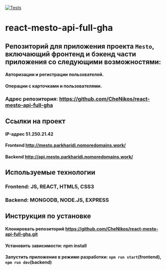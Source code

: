 [![Tests](https://github.com/yandex-praktikum/react-mesto-api-full-gha/actions/workflows/tests.yml/badge.svg)](https://github.com/yandex-praktikum/react-mesto-api-full-gha/actions/workflows/tests.yml)
# react-mesto-api-full-gha
## Репозиторий для приложения проекта `Mesto`, включающий фронтенд и бэкенд части приложения со следующими возможностями: 
#### Авторизации и регистрации пользователей. 
#### Операции с карточками и пользователями.  
  
### Адрес репозитория: https://github.com/CheNikos/react-mesto-api-full-gha

## Ссылки на проект

#### IP-адрес 51.250.21.42

#### Frontend http://mesto.parkharidi.nomoredomains.work/

#### Backend http://api.mesto.parkharidi.nomoredomains.work/

## Используемые технологии

### Frontend: JS, REACT, HTML5, CSS3

### Backend: MONGODB, NODE.JS, EXPRESS

## Инструкция по установке 

#### Клонировать репозиторий https://github.com/CheNikos/react-mesto-api-full-gha.git
#### Установить зависимости: npm install
#### Запустить приложение в режиме разработки: `npm run start`(frontend), `npm run dev`(backend)